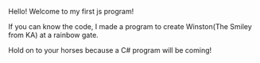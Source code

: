 Hello! Welcome to my first js program!

If you can know the code, I made a program to create Winston(The Smiley from KA) at a rainbow gate.
 
Hold on to your horses because a C# program will be coming!
